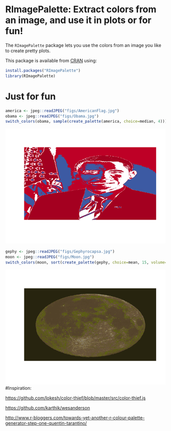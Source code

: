 RImagePalette: Extract colors from an image, and use it in plots or for fun!
============================================================================

The `RImagePalette` package lets you use the colors from an image you like to create pretty plots.

This package is available from [CRAN](https://cran.r-project.org/web/packages/RImagePalette/index.html) using:

``` r
install.packages("RImagePalette")
library(RImagePalette)
```

Just for fun
============

``` r
america <- jpeg::readJPEG("figs/AmericanFlag.jpg")
obama <- jpeg::readJPEG("figs/Obama.jpg")
switch_colors(obama, sample(create_palette(america, choice=median, 4)))
```

![](figs/README-unnamed-chunk-4-1.png)

``` r
gephy <- jpeg::readJPEG("figs/Gephyrocapsa.jpg")
moon <- jpeg::readJPEG("figs/Moon.jpg")
switch_colors(moon, sort(create_palette(gephy, choice=mean, 15, volume=TRUE)))
```

![](figs/README-unnamed-chunk-5-1.png) \#Inspiration:

<https://github.com/lokesh/color-thief/blob/master/src/color-thief.js>

<https://github.com/karthik/wesanderson>

<http://www.r-bloggers.com/towards-yet-another-r-colour-palette-generator-step-one-quentin-tarantino/>
